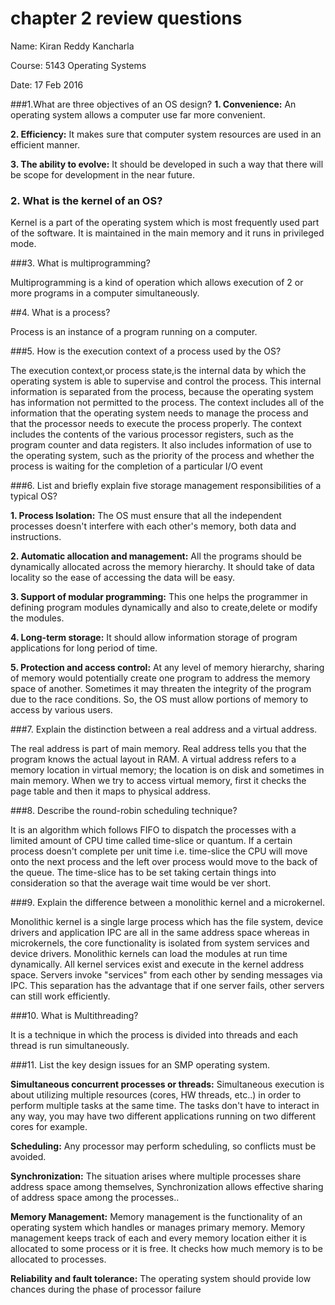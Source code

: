 # chapter 2 review questions
Name: Kiran Reddy Kancharla

Course: 5143 Operating Systems

Date: 17 Feb 2016


###1.What are three objectives of an OS design?
**1. Convenience:** An operating system allows a computer use far more convenient.

**2. Efficiency:** It makes sure that computer system resources are used in an efficient manner.

**3. The ability to evolve:** It should be developed in such a way that there will be scope for development in 	the near future.

### 2. What is the kernel of an OS?

Kernel is a part of the operating system which is most frequently used part of the software. It is maintained in the main memory and it runs in privileged mode. 

###3. What is multiprogramming?

Multiprogramming is a kind of operation which allows execution of 2 or more 	programs in a computer simultaneously. 

##4. What is a process?

Process is an instance of a program running on a computer.

###5. How is the execution context of a process used by the OS?

The execution context,or process state,is the internal data by which the operating system is able to supervise and control the process. This internal information is separated from the process, because the operating system has information not permitted to the process. The context includes all of the information that the operating system needs to manage the process and that the processor needs to execute the process properly. The context includes the contents of the various processor registers, such as the program counter and data registers. It also includes information of use to the operating system, such as the priority of the process and whether the process is waiting for the completion of a particular I/O event

###6. List and briefly explain five storage management responsibilities of a typical OS?

  **1. Process Isolation:** The OS must ensure that all the independent processes 		doesn't interfere with each other's memory, both data and instructions.

  **2. Automatic allocation and management:** All the programs should be 	dynamically allocated across the memory hierarchy. It should take of data locality 	so the ease of accessing the data will be easy.

  **3. Support of modular programming:**  This one helps the programmer in defining program modules dynamically and also to create,delete or modify the modules.

  **4. Long-term storage:** It should allow information storage of program applications for long period of time.

  **5. Protection and access control:** At any level of memory hierarchy, sharing of memory would potentially create one program to address the memory space of another.  Sometimes it may threaten the integrity of the program due to the race conditions. So, the OS must allow portions of memory to access by various users.

###7. Explain the distinction between a real address and a virtual address.

The real address is part of main memory. Real address tells you that the program knows the actual layout in RAM. A virtual address refers to a memory location in virtual memory; the location is on disk and sometimes in main memory. When we try to access virtual memory, first it checks the page table and then it maps to physical address.

###8. Describe the round-robin scheduling technique?

It is an algorithm which follows FIFO to dispatch the processes with a limited amount of CPU time called time-slice or quantum. If a certain process doesn't complete per unit time i.e. time-slice the CPU will move onto the next process and the left over process would move to the back of the queue. The time-slice has to be set taking certain things into consideration so that the average wait time would be ver short.

###9. Explain the difference between a monolithic kernel and a microkernel.

Monolithic kernel is a single large process which has the file system, device drivers and application IPC are all in the same address space whereas in microkernels, the core functionality is isolated from system services and device drivers. Monolithic kernels can load the modules at run time dynamically. All kernel services exist and execute in the kernel address space.  Servers invoke "services" from each other by sending messages via IPC. This separation has the advantage that if one server fails, other servers can still work efficiently.
  
###10. What is Multithreading? 

It is a technique in which the process is divided into threads and each thread is run simultaneously. 

###11. List the key design issues for an SMP operating system.

**Simultaneous concurrent processes or threads:** Simultaneous execution is about utilizing multiple resources (cores, HW threads, etc..) in order to perform multiple tasks at the same time. The tasks don't have to interact in any way, you may have two different applications running on two different cores for example.

**Scheduling:** Any processor may perform scheduling, so conflicts must be avoided.

**Synchronization:** The situation arises where multiple processes share address space among themselves, Synchronization allows effective sharing of address space among the processes.. 

**Memory Management:**  Memory management is the functionality of an operating system which handles or manages primary memory. Memory management keeps track of each and every memory location either it is allocated to some process or it is free. It checks how much memory is to be allocated to processes. 

**Reliability and fault tolerance:** The operating system should provide low chances during the phase of processor failure
